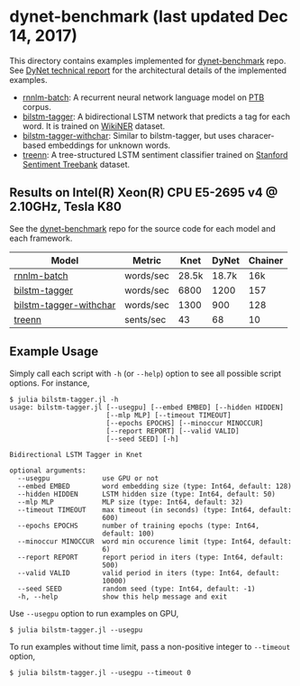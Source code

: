 # dynet-benchmark (last updated Dec 14, 2017)

This directory contains examples implemented for [dynet-benchmark](https://github.com/neulab/dynet-benchmark) repo. See [DyNet technical report](https://arxiv.org/abs/1701.03980) for the architectural details of the implemented examples.

- [rnnlm-batch](rnnlm-batch.jl): A recurrent neural network language model on [PTB](https://catalog.ldc.upenn.edu/ldc99t42) corpus.
- [bilstm-tagger](bilstm-tagger.jl): A bidirectional LSTM network that predicts a tag for each word. It is trained on [WikiNER](https://github.com/neulab/dynet-benchmark/tree/master/data/tags) dataset.
- [bilstm-tagger-withchar](bilstm-tagger-withchar.jl): Similar to bilstm-tagger, but uses characer-based embeddings for unknown words.
- [treenn](treenn.jl): A tree-structured LSTM sentiment classifier trained on [Stanford Sentiment Treebank](https://nlp.stanford.edu/sentiment/index.html) dataset.


## Results on Intel(R) Xeon(R) CPU E5-2695 v4 @ 2.10GHz, Tesla K80

See the [dynet-benchmark](https://github.com/neulab/dynet-benchmark)
repo for the source code for each model and each framework.

| Model                                               | Metric    |  Knet    | DyNet     | Chainer     |
| ----------------------------------------------------| --------- | -------- | --------- |------------ |
| [rnnlm-batch](rnnlm-batch.jl)                       | words/sec | 28.5k    | 18.7k     | 16k         |
| [bilstm-tagger](bilstm-tagger.jl)                   | words/sec | 6800     | 1200      | 157         |
| [bilstm-tagger-withchar](bilstm-tagger-withchar.jl) | words/sec | 1300     | 900       | 128         |
| [treenn](treenn.jl)                                 | sents/sec | 43       | 68        | 10          |


## Example Usage

Simply call each script with `-h` (or `--help`) option to see all possible script options. For instance,

```
$ julia bilstm-tagger.jl -h
usage: bilstm-tagger.jl [--usegpu] [--embed EMBED] [--hidden HIDDEN]
                        [--mlp MLP] [--timeout TIMEOUT]
                        [--epochs EPOCHS] [--minoccur MINOCCUR]
                        [--report REPORT] [--valid VALID]
                        [--seed SEED] [-h]

Bidirectional LSTM Tagger in Knet

optional arguments:
  --usegpu             use GPU or not
  --embed EMBED        word embedding size (type: Int64, default: 128)
  --hidden HIDDEN      LSTM hidden size (type: Int64, default: 50)
  --mlp MLP            MLP size (type: Int64, default: 32)
  --timeout TIMEOUT    max timeout (in seconds) (type: Int64, default:
                       600)
  --epochs EPOCHS      number of training epochs (type: Int64,
                       default: 100)
  --minoccur MINOCCUR  word min occurence limit (type: Int64, default:
                       6)
  --report REPORT      report period in iters (type: Int64, default:
                       500)
  --valid VALID        valid period in iters (type: Int64, default:
                       10000)
  --seed SEED          random seed (type: Int64, default: -1)
  -h, --help           show this help message and exit
```

Use `--usegpu` option to run examples on GPU,

```
$ julia bilstm-tagger.jl --usegpu
```

To run examples without time limit, pass a non-positive integer to `--timeout` option,

```
$ julia bilstm-tagger.jl --usegpu --timeout 0
```

